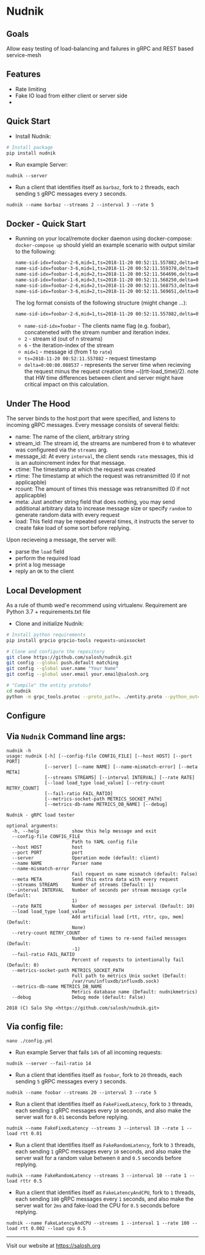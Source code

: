 Nudnik
======

Goals
-----

Allow easy testing of load-balancing and failures in gRPC and REST based service-mesh

Features
--------

 - Rate limiting
 - Fake IO load from either client or server side
 -

Quick Start
--------------------

 * Install Nudnik:
```sh
# Install package
pip install nudnik
```

 * Run example Server:
```shell
nudnik --server
```

 * Run a client that identifies itself as `barbaz`, fork to `2` threads, each sending `5` gRPC messages every `3` seconds.
```shell
nudnik --name barbaz --streams 2 --interval 3 --rate 5
```

Docker - Quick Start
--------------------

* Running on your local/remote docker daemon using docker-compose:
  `docker-compose up`
  should yield an example scenario with output similar to the following:

  ```sh
  name-sid-idx=foobar-2-6,mid=1,ts=2018-11-20 00:52:11.557882,delta=0:00:00.008537
  name-sid-idx=foobar-3-6,mid=1,ts=2018-11-20 00:52:11.559378,delta=0:00:00.007551
  name-sid-idx=foobar-1-6,mid=2,ts=2018-11-20 00:52:11.564696,delta=0:00:00.002975
  name-sid-idx=foobar-1-6,mid=3,ts=2018-11-20 00:52:11.568250,delta=0:00:00.001183
  name-sid-idx=foobar-2-6,mid=2,ts=2018-11-20 00:52:11.568753,delta=0:00:00.002804
  name-sid-idx=foobar-3-6,mid=2,ts=2018-11-20 00:52:11.569651,delta=0:00:00.002318
  ```

  The log format consists of the following structure (might change ...):
  ```sh
  name-sid-idx=foobar-2-6,mid=1,ts=2018-11-20 00:52:11.557882,delta=0:00:00.008537
  ```
  * `name-sid-idx=foobar` - The clients name flag (e.g. foobar), concateneted with the stream number and iteration index.
  * `2` - stream id (out of n streams)
  * `6` - the iteration-index of the stream
  * `mid=1` - message id (from 1 to `rate`)
  * `ts=2018-11-20 00:52:11.557882` - request timestamp
  * `delta=0:00:00.008537` - represents the server time when recieving the request minus the request creation time ~((rtt-load_time)/2). note that HW time differences between client and server might have critical impact on this calculation.


Under The Hood
--------------
The server binds to the host:port that were specified, and listens to incoming gRPC messages.
Every message consists of several fields:
 - name: The name of the client, arbitrary string
 - stream_id: The stream id, the streams are numbered from `0` to whatever was configureed via the `streams` arg.
 - message_id: At every `interval`, the client sends `rate` messages, this id is an autoincrement index for that message.
 - ctime: The timestamp at which the request was created
 - rtime: The timestamp at which the request was retransmitted (0 if not applicapble)
 - rcount: The amount of times this message was retransmitted (0 if not applicapble)
 - meta: Just another string field that does nothing, you may send additional arbitrary data to increase message size or specify `random` to generate random data with every request
 - load: This field may be repeated several times, it instructs the server to create fake load of some sort before replying.
 
 Upon recieveing a message, the server will:
  - parse the `load` field
  - perform the required load
  - print a log message
  - reply an `OK` to the client
 
Local Development
-----------------
As a rule of thumb wed'e recommend using virtualenv.
Requirement are Python 3.7 + requirements.txt file

 * Clone and initialize Nudnik:
```sh
# Install python requirements
pip install grpcio grpcio-tools requests-unixsocket

# Clone and configure the repository
git clone https://github.com/salosh/nudnik.git
git config --global push.default matching
git config --global user.name "Your Name"
git config --global user.email your.email@salosh.org

# "Compile" the entity protobuf
cd nudnik
python -m grpc_tools.protoc --proto_path=. ./entity.proto --python_out=. --grpc_python_out=.
```

Configure
--------

## Via `Nudnik` Command line args:
```shell
nudnik -h
usage: nudnik [-h] [--config-file CONFIG_FILE] [--host HOST] [--port PORT]
              [--server] [--name NAME] [--name-mismatch-error] [--meta META]
              [--streams STREAMS] [--interval INTERVAL] [--rate RATE]
              [--load load_type load_value] [--retry-count RETRY_COUNT]
              [--fail-ratio FAIL_RATIO]
              [--metrics-socket-path METRICS_SOCKET_PATH]
              [--metrics-db-name METRICS_DB_NAME] [--debug]

Nudnik - gRPC load tester

optional arguments:
  -h, --help            show this help message and exit
  --config-file CONFIG_FILE
                        Path to YAML config file
  --host HOST           host
  --port PORT           port
  --server              Operation mode (default: client)
  --name NAME           Parser name
  --name-mismatch-error
                        Fail request on name mismatch (default: False)
  --meta META           Send this extra data with every request
  --streams STREAMS     Number of streams (Default: 1)
  --interval INTERVAL   Number of seconds per stream message cycle (Default:
                        1)
  --rate RATE           Number of messages per interval (Default: 10)
  --load load_type load_value
                        Add artificial load [rtt, rttr, cpu, mem] (Default:
                        None)
  --retry-count RETRY_COUNT
                        Number of times to re-send failed messages (Default:
                        -1)
  --fail-ratio FAIL_RATIO
                        Percent of requests to intentionally fail (Default: 0)
  --metrics-socket-path METRICS_SOCKET_PATH
                        Full path to metrics Unix socket (Default:
                        /var/run/influxdb/influxdb.sock)
  --metrics-db-name METRICS_DB_NAME
                        Metrics database name (Default: nudnikmetrics)
  --debug               Debug mode (default: False)

2018 (C) Salo Shp <https://github.com/salosh/nudnik.git>
```

## Via config file:
```shell  
nano ./config.yml     
```

 * Run example Server that fails `14%` of all incoming requests:
```shell
nudnik --server --fail-ratio 14
```

 * Run a client that identifies itself as `foobar`, fork to `20` threads, each sending `5` gRPC messages every `3` seconds.
```shell
nudnik --name foobar --streams 20 --interval 3 --rate 5
```

 * Run a client that identifies itself as `FakeFixedLatency`, fork to `3` threads, each sending `1` gRPC messages every `10` seconds, and also make the server wait for `0.01` seconds before replying.
```shell
nudnik --name FakeFixedLatency --streams 3 --interval 10 --rate 1 --load rtt 0.01
```

 * Run a client that identifies itself as `FakeRandomLatency`, fork to `3` threads, each sending `1` gRPC messages every `10` seconds, and also make the server wait for a random value between `0` and `0.5` seconds before replying.
```shell
nudnik --name FakeRandomLatency --streams 3 --interval 10 --rate 1 --load rttr 0.5
```

 * Run a client that identifies itself as `FakeLatencyAndCPU`, fork to `1` threads, each sending `100` gRPC messages every `1` seconds, and also make the server wait for `2ms` and fake-load the CPU for `0.5` seconds before replying.
```shell
nudnik --name FakeLatencyAndCPU --streams 1 --interval 1 --rate 100 --load rtt 0.002 --load cpu 0.5
```

* * *
Visit our website at https://salosh.org
